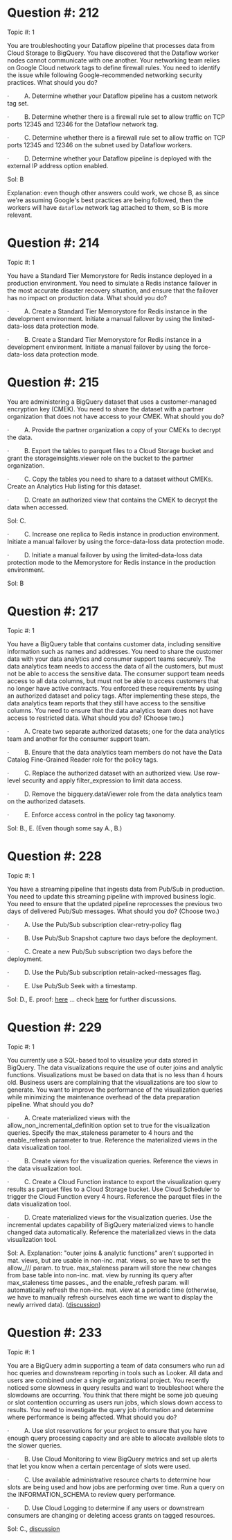 
# Question #: 212 
Topic #: 1

You are troubleshooting your Dataflow pipeline that processes data from Cloud Storage to BigQuery. You have discovered that the Dataflow worker nodes cannot communicate with one another. Your networking team relies on Google Cloud network tags to define firewall rules. You need to identify the issue while following Google-recommended networking security practices. What should you do?

·         A. Determine whether your Dataflow pipeline has a custom network tag set.

·         B. Determine whether there is a firewall rule set to allow traffic on TCP ports 12345 and 12346 for the Dataflow network tag.

·         C. Determine whether there is a firewall rule set to allow traffic on TCP ports 12345 and 12346 on the subnet used by Dataflow workers.

·         D. Determine whether your Dataflow pipeline is deployed with the external IP address option enabled.

Sol: B

Explanation: even though other answers could work, we chose B, as since we're assuming Google's best practices are being followed, then the workers will have `dataflow` network tag attached to them, so B is more relevant.


# Question #: 214  
Topic #: 1

You have a Standard Tier Memorystore for Redis instance deployed in a production environment. You need to simulate a Redis instance failover in the most accurate disaster recovery situation, and ensure that the failover has no impact on production data. What should you do?

·         A. Create a Standard Tier Memorystore for Redis instance in the development environment. Initiate a manual failover by using the limited-data-loss data protection mode.

·         B. Create a Standard Tier Memorystore for Redis instance in a development environment. Initiate a manual failover by using the force-data-loss data protection mode.

# Question #: 215

You are administering a BigQuery dataset that uses a customer-managed encryption key (CMEK). You need to share the dataset with a partner organization that does not have access to your CMEK. What should you do?

·         A. Provide the partner organization a copy of your CMEKs to decrypt the data.

·         B. Export the tables to parquet files to a Cloud Storage bucket and grant the storageinsights.viewer role on the bucket to the partner organization.

·         C. Copy the tables you need to share to a dataset without CMEKs. Create an Analytics Hub listing for this dataset.

·         D. Create an authorized view that contains the CMEK to decrypt the data when accessed.

Sol: C.

·         C. Increase one replica to Redis instance in production environment. Initiate a manual failover by using the force-data-loss data protection mode.

·         D. Initiate a manual failover by using the limited-data-loss data protection mode to the Memorystore for Redis instance in the production environment.

Sol: B

# Question #: 217  
Topic #: 1

You have a BigQuery table that contains customer data, including sensitive information such as names and addresses. You need to share the customer data with your data analytics and consumer support teams securely. The data analytics team needs to access the data of all the customers, but must not be able to access the sensitive data. The consumer support team needs access to all data columns, but must not be able to access customers that no longer have active contracts. You enforced these requirements by using an authorized dataset and policy tags. After implementing these steps, the data analytics team reports that they still have access to the sensitive columns. You need to ensure that the data analytics team does not have access to restricted data. What should you do? (Choose two.)

·         A. Create two separate authorized datasets; one for the data analytics team and another for the consumer support team.

·         B. Ensure that the data analytics team members do not have the Data Catalog Fine-Grained Reader role for the policy tags.

·         C. Replace the authorized dataset with an authorized view. Use row-level security and apply filter_expression to limit data access.

·         D. Remove the bigquery.dataViewer role from the data analytics team on the authorized datasets.

·         E. Enforce access control in the policy tag taxonomy.

Sol: B., E. (Even though some say A., B.)

# Question #: 228  
Topic #: 1

You have a streaming pipeline that ingests data from Pub/Sub in production. You need to update this streaming pipeline with improved business logic. You need to ensure that the updated pipeline reprocesses the previous two days of delivered Pub/Sub messages. What should you do? (Choose two.)

·         A. Use the Pub/Sub subscription clear-retry-policy flag

·         B. Use Pub/Sub Snapshot capture two days before the deployment.

·         C. Create a new Pub/Sub subscription two days before the deployment.

·         D. Use the Pub/Sub subscription retain-acked-messages flag.

·         E. Use Pub/Sub Seek with a timestamp.

Sol: D., E. proof: [here](https://cloud.google.com/pubsub/docs/replay-message#seek_to_a_timestamp) ... check [here](https://www.examtopics.com/discussions/google/view/129875-exam-professional-data-engineer-topic-1-question-228/) for further discussions.

# Question #: 229  
Topic #: 1

You currently use a SQL-based tool to visualize your data stored in BigQuery. The data visualizations require the use of outer joins and analytic functions. Visualizations must be based on data that is no less than 4 hours old. Business users are complaining that the visualizations are too slow to generate. You want to improve the performance of the visualization queries while minimizing the maintenance overhead of the data preparation pipeline. What should you do?

·         A. Create materialized views with the allow_non_incremental_definition option set to true for the visualization queries. Specify the max_staleness parameter to 4 hours and the enable_refresh parameter to true. Reference the materialized views in the data visualization tool.

·         B. Create views for the visualization queries. Reference the views in the data visualization tool.

·         C. Create a Cloud Function instance to export the visualization query results as parquet files to a Cloud Storage bucket. Use Cloud Scheduler to trigger the Cloud Function every 4 hours. Reference the parquet files in the data visualization tool.

·         D. Create materialized views for the visualization queries. Use the incremental updates capability of BigQuery materialized views to handle changed data automatically. Reference the materialized views in the data visualization tool.

Sol: A. Explanation: "outer joins & analytic functions" aren't supported in mat. views, but are usable in non-inc. mat. views, so we have to set the allow_/// param. to true. max_staleness param will store the new changes from base table into non-inc. mat. view by running its query after max_staleness time passes., and the enable_refresh param. will automatically refresh the non-inc. mat. view at a periodic time (otherwise, we have to manually refresh ourselves each time we want to display the newly arrived data). ([discussion](https://www.examtopics.com/discussions/google/view/129876-exam-professional-data-engineer-topic-1-question-229/))

# Question #: 233  
Topic #: 1

You are a BigQuery admin supporting a team of data consumers who run ad hoc queries and downstream reporting in tools such as Looker. All data and users are combined under a single organizational project. You recently noticed some slowness in query results and want to troubleshoot where the slowdowns are occurring. You think that there might be some job queuing or slot contention occurring as users run jobs, which slows down access to results. You need to investigate the query job information and determine where performance is being affected. What should you do?

·         A. Use slot reservations for your project to ensure that you have enough query processing capacity and are able to allocate available slots to the slower queries.

·         B. Use Cloud Monitoring to view BigQuery metrics and set up alerts that let you know when a certain percentage of slots were used.

·         C. Use available administrative resource charts to determine how slots are being used and how jobs are performing over time. Run a query on the INFORMATION_SCHEMA to review query performance.

·         D. Use Cloud Logging to determine if any users or downstream consumers are changing or deleting access grants on tagged resources.

Sol: C., [discussion](https://www.examtopics.com/discussions/google/view/130176-exam-professional-data-engineer-topic-1-question-233/)
